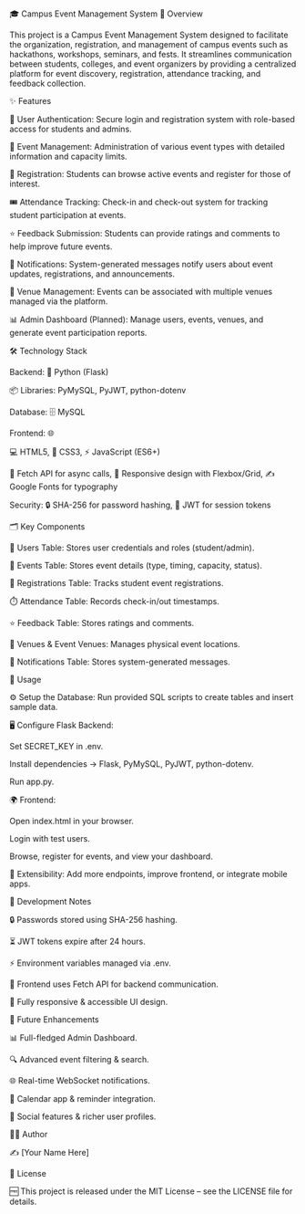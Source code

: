 🎓 Campus Event Management System
📌 Overview

This project is a Campus Event Management System designed to facilitate the organization, registration, and management of campus events such as hackathons, workshops, seminars, and fests. It streamlines communication between students, colleges, and event organizers by providing a centralized platform for event discovery, registration, attendance tracking, and feedback collection.

✨ Features

🔐 User Authentication: Secure login and registration system with role-based access for students and admins.

📅 Event Management: Administration of various event types with detailed information and capacity limits.

📝 Registration: Students can browse active events and register for those of interest.

🎟️ Attendance Tracking: Check-in and check-out system for tracking student participation at events.

⭐ Feedback Submission: Students can provide ratings and comments to help improve future events.

🔔 Notifications: System-generated messages notify users about event updates, registrations, and announcements.

🏫 Venue Management: Events can be associated with multiple venues managed via the platform.

📊 Admin Dashboard (Planned): Manage users, events, venues, and generate event participation reports.

🛠️ Technology Stack

Backend: 🐍 Python (Flask)

📦 Libraries: PyMySQL, PyJWT, python-dotenv

Database: 🗄️ MySQL

Frontend: 🌐

💻 HTML5, 🎨 CSS3, ⚡ JavaScript (ES6+)

📡 Fetch API for async calls, 📱 Responsive design with Flexbox/Grid, ✍️ Google Fonts for typography

Security: 🔒 SHA-256 for password hashing, 🔑 JWT for session tokens

🗂️ Key Components

👤 Users Table: Stores user credentials and roles (student/admin).

🎉 Events Table: Stores event details (type, timing, capacity, status).

📝 Registrations Table: Tracks student event registrations.

⏱️ Attendance Table: Records check-in/out timestamps.

⭐ Feedback Table: Stores ratings and comments.

🏢 Venues & Event Venues: Manages physical event locations.

📢 Notifications Table: Stores system-generated messages.

🚀 Usage

⚙️ Setup the Database: Run provided SQL scripts to create tables and insert sample data.

🖥️ Configure Flask Backend:

Set SECRET_KEY in .env.

Install dependencies → Flask, PyMySQL, PyJWT, python-dotenv.

Run app.py.

🌍 Frontend:

Open index.html in your browser.

Login with test users.

Browse, register for events, and view your dashboard.

🔧 Extensibility: Add more endpoints, improve frontend, or integrate mobile apps.

📝 Development Notes

🔒 Passwords stored using SHA-256 hashing.

⏳ JWT tokens expire after 24 hours.

⚡ Environment variables managed via .env.

📡 Frontend uses Fetch API for backend communication.

📱 Fully responsive & accessible UI design.

🔮 Future Enhancements

📊 Full-fledged Admin Dashboard.

🔍 Advanced event filtering & search.

🌐 Real-time WebSocket notifications.

📅 Calendar app & reminder integration.

👫 Social features & richer user profiles.

👨‍💻 Author

✍️ [Your Name Here]

📜 License

🆓 This project is released under the MIT License – see the LICENSE file for details.
